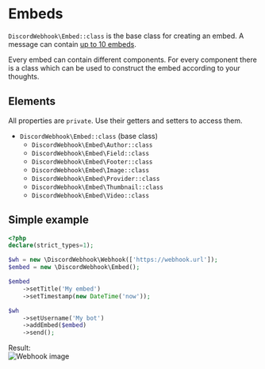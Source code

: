 # Embeds

`DiscordWebhook\Embed::class` is the base class for creating an embed.
A message can contain [up to 10 embeds](https://discordapp.com/developers/docs/resources/webhook#execute-webhook).

Every embed can contain different components.
For every component there is a class which can be used to construct the embed according to your thoughts.

## Elements
All properties are `private`. Use their getters and setters to access them.

* `DiscordWebhook\Embed::class` (base class)
    * `DiscordWebhook\Embed\Author::class`
    * `DiscordWebhook\Embed\Field::class`
    * `DiscordWebhook\Embed\Footer::class`
    * `DiscordWebhook\Embed\Image::class`
    * `DiscordWebhook\Embed\Provider::class`
    * `DiscordWebhook\Embed\Thumbnail::class`
    * `DiscordWebhook\Embed\Video::class`

## Simple example
```php
<?php
declare(strict_types=1);

$wh = new \DiscordWebhook\Webhook(['https://webhook.url']);
$embed = new \DiscordWebhook\Embed();

$embed
    ->setTitle('My embed')
    ->setTimestamp(new DateTime('now'));

$wh
    ->setUsername('My bot')
    ->addEmbed($embed)
    ->send();
```

Result:<br>
![Webhook image](http://img.scrummer.de/210801050120-43792.png)

